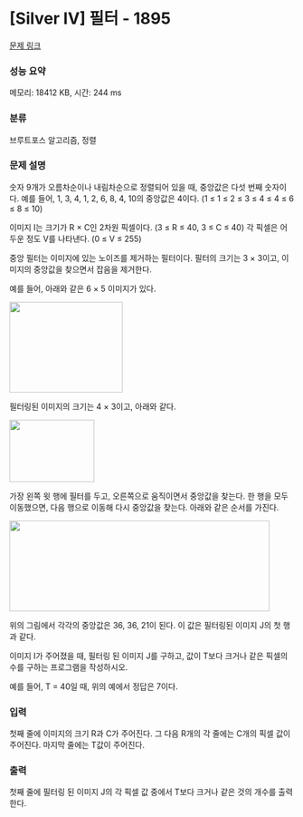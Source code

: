 # [Silver IV] 필터 - 1895 

[문제 링크](https://www.acmicpc.net/problem/1895) 

### 성능 요약

메모리: 18412 KB, 시간: 244 ms

### 분류

브루트포스 알고리즘, 정렬

### 문제 설명

<p>숫자 9개가 오름차순이나 내림차순으로 정렬되어 있을 때, 중앙값은 다섯 번째 숫자이다. 예를 들어, 1, 3, 4, 1, 2, 6, 8, 4, 10의 중앙값은 4이다. (1 ≤ 1 ≤ 2 ≤ 3 ≤ 4 ≤ 4 ≤ 6 ≤ 8 ≤ 10)</p>

<p>이미지 I는 크기가 R × C인 2차원 픽셀이다. (3 ≤ R ≤ 40, 3 ≤ C ≤ 40) 각 픽셀은 어두운 정도 V를 나타낸다. (0 ≤ V ≤ 255)</p>

<p>중앙 필터는 이미지에 있는 노이즈를 제거하는 필터이다. 필터의 크기는 3 × 3이고, 이미지의 중앙값을 찾으면서 잡음을 제거한다.</p>

<p>예를 들어, 아래와 같은 6 × 5 이미지가 있다.</p>

<p><img alt="" src="https://www.acmicpc.net/upload/images/filter1.gif" style="height:160px; width:200px"></p>

<p>필터링된 이미지의 크기는 4 × 3이고, 아래와 같다.</p>

<p><img alt="" src="https://www.acmicpc.net/upload/images/filter2.gif" style="height:110px; width:150px"></p>

<p>가장 왼쪽 윗 행에 필터를 두고, 오른쪽으로 움직이면서 중앙값을 찾는다. 한 행을 모두 이동했으면, 다음 행으로 이동해 다시 중앙값을 찾는다. 아래와 같은 순서를 가진다.</p>

<p><img alt="" src="https://www.acmicpc.net/upload/images/filter3.gif" style="height:160px; width:460px"></p>

<p>위의 그림에서 각각의 중앙값은 36, 36, 21이 된다. 이 값은 필터링된 이미지 J의 첫 행과 같다. </p>

<p>이미지 I가 주어졌을 때, 필터링 된 이미지 J를 구하고, 값이 T보다 크거나 같은 픽셀의 수를 구하는 프로그램을 작성하시오.</p>

<p>예를 들어, T = 40일 때, 위의 예에서 정답은 7이다. </p>

### 입력 

 <p>첫째 줄에 이미지의 크기 R과 C가 주어진다. 그 다음 R개의 각 줄에는 C개의 픽셀 값이 주어진다. 마지막 줄에는 T값이 주어진다.</p>

### 출력 

 <p>첫째 줄에 필터링 된 이미지 J의 각 픽셀 값 중에서 T보다 크거나 같은 것의 개수를 출력한다.</p>

